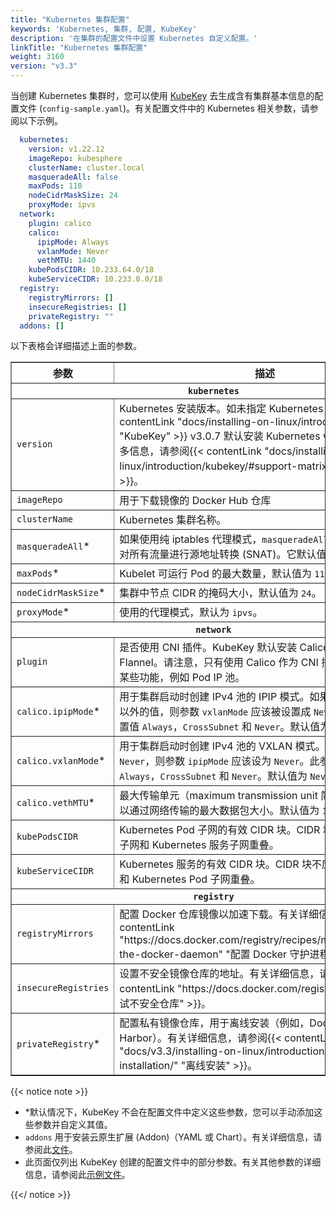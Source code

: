 ```yaml
---
title: "Kubernetes 集群配置"
keywords: 'Kubernetes, 集群, 配置, KubeKey'
description: '在集群的配置文件中设置 Kubernetes 自定义配置。'
linkTitle: "Kubernetes 集群配置"
weight: 3160
version: "v3.3"
---
```


当创建 Kubernetes 集群时，您可以使用 [KubeKey](../kubekey/) 去生成含有集群基本信息的配置文件 (`config-sample.yaml`)。有关配置文件中的 Kubernetes 相关参数，请参阅以下示例。

```yaml
  kubernetes:
    version: v1.22.12
    imageRepo: kubesphere
    clusterName: cluster.local
    masqueradeAll: false
    maxPods: 110
    nodeCidrMaskSize: 24
    proxyMode: ipvs
  network:
    plugin: calico
    calico:
      ipipMode: Always
      vxlanMode: Never
      vethMTU: 1440
    kubePodsCIDR: 10.233.64.0/18
    kubeServiceCIDR: 10.233.0.0/18
  registry:
    registryMirrors: []
    insecureRegistries: []
    privateRegistry: ""
  addons: []
```

以下表格会详细描述上面的参数。

  <table border="1">
   <tbody>
   <tr>
     <th width='140'>参数</th>
     <th>描述</th>
   </tr>
   <tr>
     <th colSpan='2'><code>kubernetes</code></th>
   </tr>
   <tr>
     <td><code>version</code></td>
     <td>Kubernetes 安装版本。如未指定 Kubernetes 版本，{{< contentLink "docs/installing-on-linux/introduction/kubekey" "KubeKey" >}} v3.0.7 默认安装 Kubernetes v1.23.10。有关更多信息，请参阅{{< contentLink "docs/installing-on-linux/introduction/kubekey/#support-matrix" "支持矩阵" >}}。</td>
   </tr>
   <tr>
     <td><code>imageRepo</code></td>
     <td>用于下载镜像的 Docker Hub 仓库</td>
   </tr>
   <tr>
     <td><code>clusterName</code></td>
     <td>Kubernetes 集群名称。</td>
   </tr>
   <tr>
     <td><code>masqueradeAll</code>*</td>
       <td>如果使用纯 iptables 代理模式，<code>masqueradeAll</code> 即让 kube-proxy 对所有流量进行源地址转换 (SNAT)。它默认值为 <code>false</code>。</td>
   </tr>
   <tr>
     <td><code>maxPods</code>*</td>
     <td>Kubelet 可运行 Pod 的最大数量，默认值为 <code>110</code>。</td>
   </tr>
   <tr>
     <td><code>nodeCidrMaskSize</code>*</td>
     <td>集群中节点 CIDR 的掩码大小，默认值为 <code>24</code>。</td>
   </tr>
   <tr>
     <td><code>proxyMode</code>*</td>
     <td>使用的代理模式，默认为 <code>ipvs</code>。</td>
   </tr>
   <tr>
     <th colSpan='2'><code>network</code></th>
   </tr>
   <tr>
     <td><code>plugin</code></td>
     <td>是否使用 CNI 插件。KubeKey 默认安装 Calico，您也可以指定为 Flannel。请注意，只有使用 Calico 作为 CNI 插件时，才能使用某些功能，例如 Pod IP 池。</td>
   </tr>
   <tr>
     <td><code>calico.ipipMode</code>*</td>
       <td>用于集群启动时创建 IPv4 池的 IPIP 模式。如果值设置除 <code>Never</code> 以外的值，则参数 <code>vxlanMode</code> 应该被设置成 <code>Never</code>。此参数允许设置值 <code>Always</code>，<code>CrossSubnet</code> 和 <code>Never</code>。默认值为 <code>Always</code>。
       </td>
   </tr>
   <tr>
     <td><code>calico.vxlanMode</code>*</td>
       <td>用于集群启动时创建 IPv4 池的 VXLAN 模式。如果该值不设为 <code>Never</code>，则参数 <code>ipipMode</code> 应该设为 <code>Never</code>。此参数允许设置值 <code>Always</code>，<code>CrossSubnet</code> 和 <code>Never</code>。默认值为 <code>Never</code>。</td>
   </tr>
   <tr>
     <td><code>calico.vethMTU</code>*</td>
     <td>最大传输单元（maximum transmission unit 简称 MTU）设置可以通过网络传输的最大数据包大小。默认值为 <code>1440</code>。</td>
   </tr>
   <tr>
     <td><code>kubePodsCIDR</code></td>
     <td>Kubernetes Pod 子网的有效 CIDR 块。CIDR 块不应与您的节点子网和 Kubernetes 服务子网重叠。</td>
   </tr>
   <tr>
     <td><code>kubeServiceCIDR</code></td>
     <td>Kubernetes 服务的有效 CIDR 块。CIDR 块不应与您的节点子网和 Kubernetes Pod 子网重叠。</td>
   </tr>
   <tr>
     <th colSpan='2'><code>registry</code></th>
   </tr>
   <tr>
     <td><code>registryMirrors</code></td>
     <td>配置 Docker 仓库镜像以加速下载。有关详细信息，请参阅{{< contentLink "https://docs.docker.com/registry/recipes/mirror/#configure-the-docker-daemon" "配置 Docker 守护进程" >}}。</td>
   </tr>
   <tr>
     <td><code>insecureRegistries</code></td>
     <td>设置不安全镜像仓库的地址。有关详细信息，请参阅{{< contentLink "https://docs.docker.com/registry/insecure/" "测试不安全仓库" >}}。</td>
   </tr>
   <tr>
     <td><code>privateRegistry</code>*</td>
     <td>配置私有镜像仓库，用于离线安装（例如，Docker 本地仓库或 Harbor）。有关详细信息，请参阅{{< contentLink "docs/v3.3/installing-on-linux/introduction/air-gapped-installation/" "离线安装" >}}。</td>
   </tr> 
   </tbody>
   </table>




{{< notice note >}}

- \*默认情况下，KubeKey 不会在配置文件中定义这些参数，您可以手动添加这些参数并自定义其值。
- `addons` 用于安装云原生扩展 (Addon)（YAML 或 Chart）。有关详细信息，请参阅此[文件](https://github.com/kubesphere/kubekey/blob/release-2.2/docs/addons.md)。
- 此页面仅列出 KubeKey 创建的配置文件中的部分参数。有关其他参数的详细信息，请参阅此[示例文件](https://github.com/kubesphere/kubekey/blob/release-2.2/docs/config-example.md)。

{{</ notice >}} 

